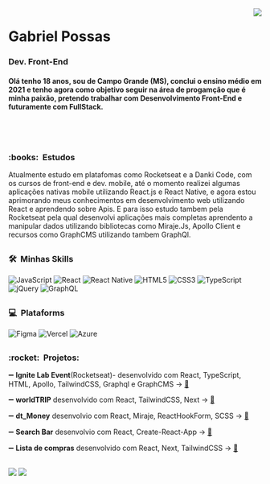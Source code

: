 
<img align="right" src="https://github-readme-stats.vercel.app/api/top-langs/?username=gabrielpossasb&theme=dracula&hide_langs_below=1" />
 
<div>
 
  # Gabriel Possas #
  ### Dev. Front-End ###
  #### Olá tenho 18 anos, sou de Campo Grande (MS), conclui o ensino médio em 2021 e tenho agora como objetivo seguir na área de progamção que é minha paixão,   pretendo trabalhar com Desenvolvimento Front-End e futuramente com FullStack. ####
  
</div>
<br/>
<br/>
  
##
 
<h3>:books: &nbsp;Estudos</h3>

   Atualmente estudo em platafomas como Rocketseat e a Danki Code, com os cursos de front-end e dev. mobile, até o momento realizei algumas aplicações nativas mobile utilizando React.js e React Native, e agora estou aprimorando meus conhecimentos em desenvolvimento web utilizando React e aprendendo sobre Apis. E para isso estudo tambem pela Rocketseat pela qual desenvolvi aplicações mais completas aprendento a manipular dados utilizando bibliotecas como Miraje.Js, Apollo Client e recursos como GraphCMS utilizando tambem GraphQl.

##

<h3> 🛠 &nbsp;Minhas Skills </h3>

  ![JavaScript](https://img.shields.io/badge/javascript-%23323330.svg?style=for-the-badge&logo=javascript&logoColor=%23F7DF1E)
  ![React](https://img.shields.io/badge/react-%2320232a.svg?style=for-the-badge&logo=react&logoColor=%2361DAFB)
  ![React Native](https://img.shields.io/badge/react_native-%2320232a.svg?style=for-the-badge&logo=react&logoColor=%2361DAFB)
  ![HTML5](https://img.shields.io/badge/html5-%23E34F26.svg?style=for-the-badge&logo=html5&logoColor=white)
  ![CSS3](https://img.shields.io/badge/css3-%231572B6.svg?style=for-the-badge&logo=css3&logoColor=white)
  ![TypeScript](https://img.shields.io/badge/typescript-%23007ACC.svg?style=for-the-badge&logo=typescript&logoColor=white)
  ![jQuery](https://img.shields.io/badge/jQuery-0769AD?style=for-the-badge&logo=jquery&logoColor=white)
  ![GraphQL](https://img.shields.io/badge/GraphQl-E10098?style=for-the-badge&logo=graphql&logoColor=white)
  
 ##
 
 <h3> 💻 &nbsp;Plataforms</h3>
  
  ![Figma](https://img.shields.io/badge/figma-%23F24E1E.svg?style=for-the-badge&logo=figma&logoColor=white)
  ![Vercel](https://img.shields.io/badge/vercel-%23000000.svg?style=for-the-badge&logo=vercel&logoColor=white)
  ![Azure](https://img.shields.io/badge/azure-%230072C6.svg?style=for-the-badge&logo=microsoftazure&logoColor=white)
 
 ##
 <h3> :rocket: &nbsp;Projetos: </h3>
  
  :heavy_minus_sign: **Ignite Lab Event**(Rocketseat)- desenvolvido com React, TypeScript, HTML, Apollo, TailwindCSS, Graphql e GraphCMS -> [:file_folder:](http://plataforma-aulas-rocketseat.vercel.app/) 

  :heavy_minus_sign: **worldTRIP** desenvolvido com React, TailwindCSS, Next -> [:file_folder:](http://worldtrip-omega.vercel.app/)

  :heavy_minus_sign: **dt_Money** desenvolvio com React, Miraje, ReactHookForm, SCSS -> [:file_folder:](https://gabrielpossasb.github.io/Aplicacao-Balanco-de-Contas/) 

  :heavy_minus_sign: **Search Bar** desenvolvio com React, Create-React-App -> [:file_folder:](https://gabrielpossasb.github.io/Auto-Complete/) 
 
  :heavy_minus_sign: **Lista de compras** desenvolvido com React, Next, TailwindCSS -> [:file_folder:](http://lista-nine.vercel.app/) 


##
   
<a href = "mailto:gabrielpossasb@gmail.com"><img src="https://img.shields.io/badge/Gmail-D14836?style=for-the-badge&logo=gmail&logoColor=white" target="_blank"></a>
<a href="https://www.linkedin.com/in/gabriel-borges-b/" target="_blank"><img src="https://img.shields.io/badge/-LinkedIn-%230077B5?style=for-the-badge&logo=linkedin&logoColor=white" target="_blank"></a> 
